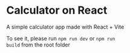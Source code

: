 <h1>Calculator on React</h1>

A simple calculator app made with React + Vite

To see it, please run <code>npm run dev</code> or <code>npm run build</code> from the root folder
